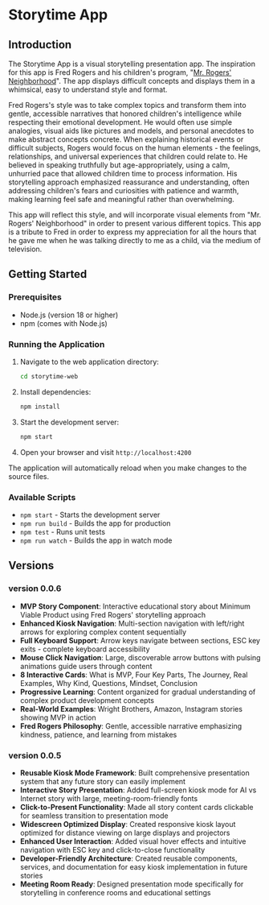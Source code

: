 # Storytime App

## Introduction
The Storytime App is a visual storytelling presentation app. The inspiration for this app is Fred Rogers and his children's program, "[Mr. Rogers' Neighborhood](https://www.misterrogers.org/)". The app displays difficult concepts and displays them in a whimsical, easy to understand style and format.

Fred Rogers's style was to take complex topics and transform them into gentle, accessible narratives that honored children's intelligence while respecting their emotional development. He would often use simple analogies, visual aids like pictures and models, and personal anecdotes to make abstract concepts concrete. When explaining historical events or difficult subjects, Rogers would focus on the human elements - the feelings, relationships, and universal experiences that children could relate to. He believed in speaking truthfully but age-appropriately, using a calm, unhurried pace that allowed children time to process information. His storytelling approach emphasized reassurance and understanding, often addressing children's fears and curiosities with patience and warmth, making learning feel safe and meaningful rather than overwhelming.

This app will reflect this style, and will incorporate visual elements from "Mr. Rogers' Neighborhood" in order to present various different topics. This app is a tribute to Fred in order to express my appreciation for all the hours that he gave me when he was talking directly to me as a child, via the medium of television.

## Getting Started

### Prerequisites
- Node.js (version 18 or higher)
- npm (comes with Node.js)

### Running the Application
1. Navigate to the web application directory:
   ```bash
   cd storytime-web
   ```

2. Install dependencies:
   ```bash
   npm install
   ```

3. Start the development server:
   ```bash
   npm start
   ```

4. Open your browser and visit `http://localhost:4200`

The application will automatically reload when you make changes to the source files.

### Available Scripts
- `npm start` - Starts the development server
- `npm run build` - Builds the app for production
- `npm test` - Runs unit tests
- `npm run watch` - Builds the app in watch mode

## Versions
### version 0.0.6
- **MVP Story Component**: Interactive educational story about Minimum Viable Product using Fred Rogers' storytelling approach
- **Enhanced Kiosk Navigation**: Multi-section navigation with left/right arrows for exploring complex content sequentially
- **Full Keyboard Support**: Arrow keys navigate between sections, ESC key exits - complete keyboard accessibility
- **Mouse Click Navigation**: Large, discoverable arrow buttons with pulsing animations guide users through content
- **8 Interactive Cards**: What is MVP, Four Key Parts, The Journey, Real Examples, Why Kind, Questions, Mindset, Conclusion
- **Progressive Learning**: Content organized for gradual understanding of complex product development concepts
- **Real-World Examples**: Wright Brothers, Amazon, Instagram stories showing MVP in action
- **Fred Rogers Philosophy**: Gentle, accessible narrative emphasizing kindness, patience, and learning from mistakes

### version 0.0.5
- **Reusable Kiosk Mode Framework**: Built comprehensive presentation system that any future story can easily implement
- **Interactive Story Presentation**: Added full-screen kiosk mode for AI vs Internet story with large, meeting-room-friendly fonts
- **Click-to-Present Functionality**: Made all story content cards clickable for seamless transition to presentation mode
- **Widescreen Optimized Display**: Created responsive kiosk layout optimized for distance viewing on large displays and projectors
- **Enhanced User Interaction**: Added visual hover effects and intuitive navigation with ESC key and click-to-close functionality
- **Developer-Friendly Architecture**: Created reusable components, services, and documentation for easy kiosk implementation in future stories
- **Meeting Room Ready**: Designed presentation mode specifically for storytelling in conference rooms and educational settings

